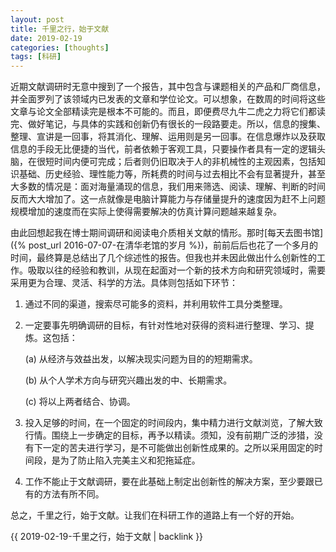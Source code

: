 ```yaml
---
layout: post
title: 千里之行，始于文献
date: 2019-02-19
categories: [thoughts]
tags: [科研]
---
```


近期文献调研时无意中搜到了一个报告，其中包含与课题相关的产品和厂商信息，并全面罗列了该领域内已发表的文章和学位论文。可以想象，在数周的时间将这些文章与论文全部精读完是根本不可能的。而且，即便费尽九牛二虎之力将它们都读完、做好笔记，与具体的实践和创新仍有很长的一段路要走。所以，信息的搜集、整理、宣讲是一回事，将其消化、理解、运用则是另一回事。在信息爆炸以及获取信息的手段无比便捷的当代，前者依赖于客观工具，只要操作者具有一定的逻辑头脑，在很短时间内便可完成；后者则仍旧取决于人的非机械性的主观因素，包括知识基础、历史经验、理性能力等，所耗费的时间与过去相比不会有显著提升，甚至大多数的情况是：面对海量涌现的信息，我们用来筛选、阅读、理解、判断的时间反而大大增加了。这一点就像是电脑计算能力与存储量提升的速度因为赶不上问题规模增加的速度而在实际上使得需要解决的仿真计算问题越来越复杂。

由此回想起我在博士期间调研和阅读电介质相关文献的情形。那时[每天去图书馆]({% post_url 2016-07-07-在清华老馆的岁月 %})，前前后后也花了一个多月的时间，最终算是总结出了几个综述性的报告。但我也并未因此做出什么创新性的工作。吸取以往的经验和教训，从现在起面对一个新的技术方向和研究领域时，需要采用更为合理、灵活、科学的方法。具体则包括如下环节：

1. 通过不同的渠道，搜索尽可能多的资料，并利用软件工具分类整理。

2. 一定要事先明确调研的目标，有针对性地对获得的资料进行整理、学习、提炼。这包括：

   (a) 从经济与效益出发，以解决现实问题为目的的短期需求。

   (b) 从个人学术方向与研究兴趣出发的中、长期需求。

   (c) 将以上两者结合、协调。

3. 投入足够的时间，在一个固定的时间段内，集中精力进行文献浏览，了解大致行情。围绕上一步确定的目标，再予以精读。须知，没有前期广泛的涉猎，没有下一定的苦夫进行学习，是不可能做出创新性成果的。之所以采用固定的时间段，是为了防止陷入完美主义和犯拖延症。

4. 工作不能止于文献调研，要在此基础上制定出创新性的解决方案，至少要跟已有的方法有所不同。

总之，千里之行，始于文献。让我们在科研工作的道路上有一个好的开始。

{{ 2019-02-19-千里之行，始于文献 | backlink }}
